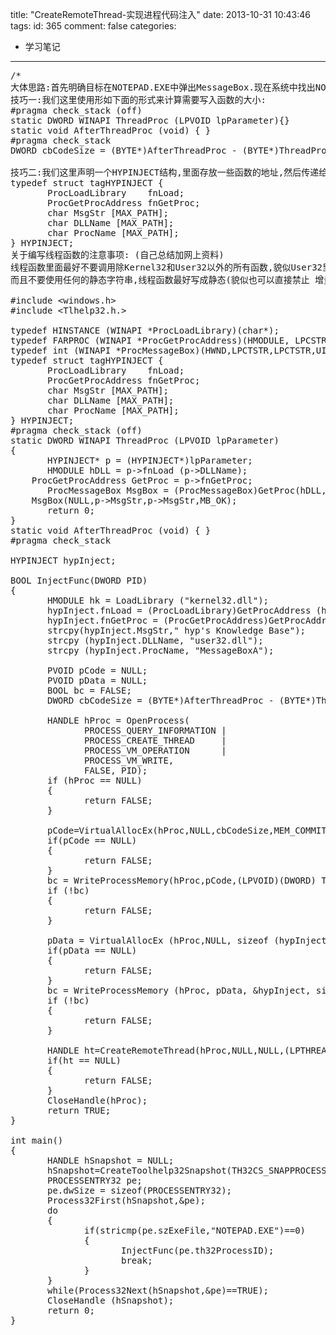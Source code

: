 title: "CreateRemoteThread-实现进程代码注入"
date: 2013-10-31 10:43:46
tags:
id: 365
comment: false
categories:
  - 学习笔记
---

<pre class="brush:cpp">/*
大体思路:首先明确目标在NOTEPAD.EXE中弹出MessageBox.现在系统中找出NOTEPAD.EXE进程,两次用VirtualAllocEx在NOTEPAD.EXE进程声明一块可读写运行的内存块,用WriteProcessMemory写入我们代码注入的线程函数和传给线程函数的参数,最后运用CreateRemoteThread,变可让我们之前写入的线程函数运行.
技巧一:我们这里使用形如下面的形式来计算需要写入函数的大小:
#pragma check_stack (off)
static DWORD WINAPI ThreadProc (LPVOID lpParameter){}
static void AfterThreadProc (void) { }
#pragma check_stack
DWORD cbCodeSize = (BYTE*)AfterThreadProc - (BYTE*)ThreadProc; 

技巧二:我们这里声明一个HYPINJECT结构,里面存放一些函数的地址,然后传递给线程函数,不然直接在线程函数里面写Win 32 API函数,可能导致崩溃.结构如下:
typedef struct tagHYPINJECT {
       ProcLoadLibrary    fnLoad;
       ProcGetProcAddress fnGetProc;
       char MsgStr [MAX_PATH];
       char DLLName [MAX_PATH];
       char ProcName [MAX_PATH];
} HYPINJECT;
关于编写线程函数的注意事项: (自己总结加网上资料)
线程函数里面最好不要调用除Kernel32和User32以外的所有函数,貌似User32里面的部分函数在调用的时候也会出现崩溃的局面,如果要调用其他库的函数可以把LoadLibrary和GetProcAddress的地址当作线程函数的参数传过去(下面的代码就是这么实现的),不过如果已知某动态链接库已经加载了,最好还是使用GetModuleHandle取代LoadLibrary.当然如果你想调用自己写的函数的话也要把函数代码复制到目标进程里面去,然后把地址通过线程函数的参数传过去.
而且不要使用任何的静态字符串,线程函数最好写成静态(貌似也可以直接禁止 增量链接 ), 函数和变量之类大小也不要太大不然可能在VirtualAllocEx的时候就不能成功*/

#include &lt;windows.h&gt;
#include &lt;Tlhelp32.h.&gt;

typedef HINSTANCE (WINAPI *ProcLoadLibrary)(char*);
typedef FARPROC (WINAPI *ProcGetProcAddress)(HMODULE, LPCSTR);
typedef int (WINAPI *ProcMessageBox)(HWND,LPCTSTR,LPCTSTR,UINT);
typedef struct tagHYPINJECT {
       ProcLoadLibrary    fnLoad;
       ProcGetProcAddress fnGetProc;
       char MsgStr [MAX_PATH];
       char DLLName [MAX_PATH];
       char ProcName [MAX_PATH];
} HYPINJECT;
#pragma check_stack (off)
static DWORD WINAPI ThreadProc (LPVOID lpParameter)
{
       HYPINJECT* p = (HYPINJECT*)lpParameter;
       HMODULE hDLL = p-&gt;fnLoad (p-&gt;DLLName);
    ProcGetProcAddress GetProc = p-&gt;fnGetProc;
       ProcMessageBox MsgBox = (ProcMessageBox)GetProc(hDLL,p-&gt;ProcName);
    MsgBox(NULL,p-&gt;MsgStr,p-&gt;MsgStr,MB_OK);
       return 0;
}
static void AfterThreadProc (void) { }
#pragma check_stack

HYPINJECT hypInject;

BOOL InjectFunc(DWORD PID)
{
       HMODULE hk = LoadLibrary ("kernel32.dll");
       hypInject.fnLoad = (ProcLoadLibrary)GetProcAddress (hk, "LoadLibraryA");
       hypInject.fnGetProc = (ProcGetProcAddress)GetProcAddress (hk, "GetProcAddress");
       strcpy(hypInject.MsgStr," hyp's Knowledge Base");
       strcpy (hypInject.DLLName, "user32.dll");
       strcpy (hypInject.ProcName, "MessageBoxA");

       PVOID pCode = NULL;
       PVOID pData = NULL;
       BOOL bc = FALSE;
       DWORD cbCodeSize = (BYTE*)AfterThreadProc - (BYTE*)ThreadProc;

       HANDLE hProc = OpenProcess(
              PROCESS_QUERY_INFORMATION |  
              PROCESS_CREATE_THREAD     |
              PROCESS_VM_OPERATION      |
              PROCESS_VM_WRITE,           
              FALSE, PID);
       if (hProc == NULL)
       {
              return FALSE;
       }

       pCode=VirtualAllocEx(hProc,NULL,cbCodeSize,MEM_COMMIT,PAGE_EXECUTE_READWRITE);
       if(pCode == NULL)
       {
              return FALSE;
       }
       bc = WriteProcessMemory(hProc,pCode,(LPVOID)(DWORD) ThreadProc,cbCodeSize,NULL);
       if (!bc)
       {
              return FALSE;
       }

       pData = VirtualAllocEx (hProc,NULL, sizeof (hypInject), MEM_COMMIT, PAGE_EXECUTE_READWRITE);
       if(pData == NULL)
       {
              return FALSE;
       }
       bc = WriteProcessMemory (hProc, pData, &amp;hypInject, sizeof (hypInject), NULL);
       if (!bc)
       {
              return FALSE;
       }

       HANDLE ht=CreateRemoteThread(hProc,NULL,NULL,(LPTHREAD_START_ROUTINE)pCode,pData,0,NULL);
       if(ht == NULL)
       {
              return FALSE;
       }
       CloseHandle(hProc);
       return TRUE;
}

int main()
{
       HANDLE hSnapshot = NULL;
       hSnapshot=CreateToolhelp32Snapshot(TH32CS_SNAPPROCESS,NULL);
       PROCESSENTRY32 pe;
       pe.dwSize = sizeof(PROCESSENTRY32);
       Process32First(hSnapshot,&amp;pe);
       do
       {
              if(stricmp(pe.szExeFile,"NOTEPAD.EXE")==0)
              {
                     InjectFunc(pe.th32ProcessID);
                     break;
              }
       }
       while(Process32Next(hSnapshot,&amp;pe)==TRUE);
       CloseHandle (hSnapshot);    
       return 0;
}</pre>